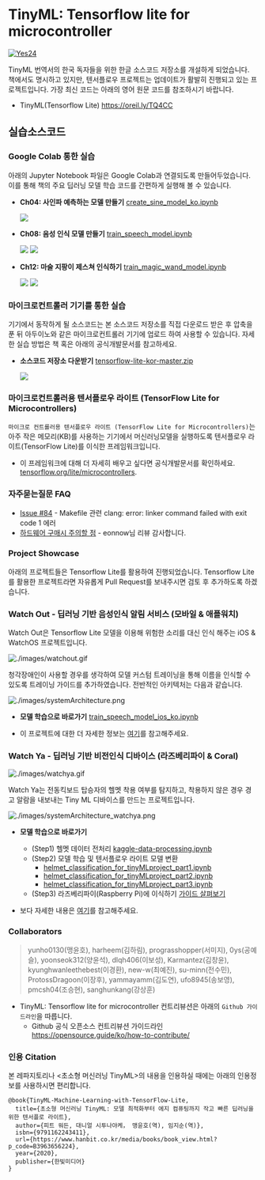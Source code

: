 # TinyML: Tensorflow lite for microcontroller

[![Yes24](./images/tinyML_bookcover_kor.jpg)](https://www.yes24.com/Product/Goods/91879171)

<!--
[![Oreilly](./images/tinyML_bookcover_eng.jpg)](https://learning.oreilly.com/library/view/tinyml/9781492052036/)
-->

TinyML 번역서의 한국 독자들을 위한 한글 소스코드 저장소를 개설하게 되었습니다. 책에서도 명시하고 있지만, 텐서플로우 프로젝트는 업데이트가 활발히 진행되고 있는 프로젝트입니다. 가장 최신 코드는 아래의 영어 원문 코드를 참조하시기 바랍니다.

- TinyML(Tensorflow Lite) <https://oreil.ly/TQ4CC>

## 실습소스코드

### Google Colab 통한 실습
아래의 Jupyter Notebook 파일은 Google Colab과 연결되도록 만들어두었습니다. 이를 통해 책의 주요 딥러닝 모델 학습 코드를 간편하게 실행해 볼 수 있습니다.

- __Ch04: 사인파 예측하는 모델 만들기__ [create_sine_model_ko.ipynb ](https://colab.research.google.com/github/yunho0130/tensorflow-lite/blob/master/tensorflow/lite/micro/examples/hello_world/create_sine_model_ko.ipynb)

    ![](./images/sinewave.png)

- __Ch08: 음성 인식 모델 만들기__ [train_speech_model.ipynb](https://colab.research.google.com/github/yunho0130/tensorflow-lite/blob/master/tensorflow/lite/micro/examples/micro_speech/train_speech_model_ko.ipynb)

    ![](./images/training_audio.gif)
    ![](./images/cross_entropy.gif)

- __Ch12: 마술 지팡이 제스쳐 인식하기__ [train_magic_wand_model.ipynb](https://colab.research.google.com/github/yunho0130/tensorflow-lite/blob/master/tensorflow/lite/micro/examples/magic_wand/train/train_magic_wand_model_kor.ipynb)

    ![](./images/training.gif)
    ![](./images/tensorboard.gif)


### 마이크로컨트롤러 기기를 통한 실습  
기기에서 동작하게 될 소스코드는 본 소스코드 저장소를 직접 다운로드 받은 후 압축을 푼 뒤 아두이노와 같은 마이크로컨트롤러 기기에 업로드 하여 사용할 수 있습니다. 자세한 실습 방법은 책 혹은 아래의 공식개발문서를 참고하세요.

- __소스코드 저장소 다운받기__ [tensorflow-lite-kor-master.zip](https://github.com/yunho0130/tensorflow-lite/archive/master.zip)

    ![](./images/microcontroller.png)

### 마이크로컨트롤러용 텐서플로우 라이트 (TensorFlow Lite for Microcontrollers)

`마이크로 컨트롤러용 텐서플로우 라이트 (TensorFlow Lite for Microcontrollers)`는 아주 작은 메모리(KB)를 사용하는 기기에서 머신러닝모델을 실행하도록 텐서플로우 라이트(TensorFlow Lite)를 이식한 프레임워크입니다.
- 이 프레임워크에 대해 더 자세히 배우고 싶다면 공식개발문서를 확인하세요. [tensorflow.org/lite/microcontrollers](https://www.tensorflow.org/lite/microcontrollers).

### 자주묻는질문 FAQ
- [Issue #84](https://github.com/yunho0130/tensorflow-lite/issues/84) -  Makefile 관련 clang: error: linker command failed with exit code 1 에러
- [하드웨어 구매시 주의할 점](http://blog.naver.com/eonnow/222101071611) - eonnow님 리뷰 감사합니다. 

### Project Showcase

아래의 프로젝트들은 Tensorflow Lite를 활용하여 진행되었습니다. Tensorflow Lite를 활용한 프로젝트라면 자유롭게 Pull Request를 보내주시면 검토 후 추가하도록 하겠습니다. 

### Watch Out - 딥러닝 기반 음성인식 알림 서비스 (모바일 & 애플워치)
Watch Out은 Tensorflow Lite 모델을 이용해 위험한 소리를 대신 인식 해주는 iOS & WatchOS 프로젝트입니다. 

![./images/watchout.gif](./images/watchout.gif)

청각장애인이 사용할 경우를 생각하여 모델 커스텀 트레이닝을 통해 이름을 인식할 수 있도록 트레이닝 가이드를 추가하였습니다. 전반적인 아키텍처는 다음과 같습니다. 

![./images/systemArchitecture.png](./images/systemArchitecture.png)

- __모델 학습으로 바로가기__ [train_speech_model_ios_ko.ipynb](https://colab.research.google.com/github/yunho0130/tensorflow-lite/blob/master/mobile_team_project/model_training/train_speech_model_ios_ko.ipynb)

- 이 프로젝트에 대한 더 자세한 정보는 [여기](https://github.com/yoonseok312/watch-out)를 참고해주세요.


### Watch Ya - 딥러닝 기반 비전인식 디바이스 (라즈베리파이 & Coral)

![./images/watchya.gif](./images/watchya.gif)

Watch Ya는 전동킥보드 탑승자의 헬멧 착용 여부를 탐지하고, 착용하지 않은 경우 경고 알람을 내보내는 Tiny ML 디바이스를 만드는 프로젝트입니다.   

![./images/systemArchitecture_watchya.png](./images/systemArchitecture_watchya.png)


- __모델 학습으로 바로가기__ 
    - (Step1) 헬멧 데이터 전처리 [kaggle-data-processing.ipynb](https://colab.research.google.com/github/yunho0130/tensorflow-lite/blob/master/usecase_watchya_mobility/Step1_helmet_data_processing/kaggle-data-processing.ipynb)
    - (Step2) 모델 학습 및 텐서플로우 라이트 모델 변환 
        - [helmet_classification_for_tinyMLproject_part1.ipynb](https://colab.research.google.com/github/yunho0130/tensorflow-lite/blob/master/usecase_watchya_mobility/Step2_Model_training_and_tflite_convert/helmet_classification_for_tinyMLproject_part1.ipynb)
        - [helmet_classification_for_tinyMLproject_part2.ipynb](https://colab.research.google.com/github/yunho0130/tensorflow-lite/blob/master/usecase_watchya_mobility/Step2_Model_training_and_tflite_convert/helmet_classification_for_tinyMLproject_part2.ipynb)
        - [helmet_classification_for_tinyMLproject_part3.ipynb](https://colab.research.google.com/github/yunho0130/tensorflow-lite/blob/master/usecase_watchya_mobility/Step2_Model_training_and_tflite_convert/helmet_classification_for_tinyMLproject_part3.ipynb)
    - (Step3) 라즈베리파이(Raspberry Pi)에 이식하기  [가이드 살펴보기](https://github.com/yunho0130/tensorflow-lite/tree/master/usecase_watchya_mobility/Step3_Raspberry_Pi_Porting)  
        
- 보다 자세한 내용은 [여기](https://github.com/yunho0130/tensorflow-lite/tree/master/usecase_watchya_mobility)를 참고해주세요.

### Collaborators

> yunho0130(맹윤호), harheem(김하림), prograsshopper(서미지), 0ys(공예슬), yoonseok312(양윤석), dlqh406(이보성), Karmantez(김창윤), kyunghwanleethebest(이경환), new-w(최예진), su-minn(전수민), ProtossDragoon(이장후), yammayamm(김도연), ufo8945(송보영), pmcsh04(조승현), sanghunkang(강상훈)


* TinyML: Tensorflow lite for microcontroller   컨트리뷰션은 아래의 `Github 가이드라인`을 따릅니다.
    - Github 공식 오픈소스 컨트리뷰션 가이드라인 <https://opensource.guide/ko/how-to-contribute/>

### 인용 Citation
본 레파지토리나 <초소형 머신러닝 TinyML>의 내용을 인용하실 때에는 아래의 인용정보를 사용하시면 편리합니다.
```
@book{TinyML-Machine-Learning-with-TensorFlow-Lite,
  title={초소형 머신러닝 TinyML: 모델 최적화부터 에지 컴퓨팅까지 작고 빠른 딥러닝을 위한 텐서플로 라이트},
  author={피트 워든, 대니얼 시투나야케， 맹윤호(역), 임지순(역)},
  isbn={9791162243411},
  url={https://www.hanbit.co.kr/media/books/book_view.html?p_code=B3963656224},
  year={2020},
  publisher={한빛미디어}
}
```
